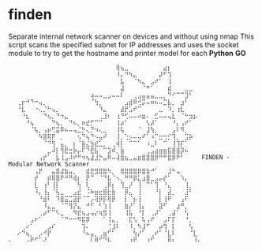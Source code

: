 # finden
Separate internal network scanner on devices and without using nmap
This script scans the specified subnet for IP addresses and uses the socket module to try to get the hostname and printer model for each
**Python**
**GO**
```
⠀⠀⠀⠀⠀⠀⠀⠀⠀⠀⠀⠀⠀⠀⠀⠀⠀⠀⠀⠀⠀⠀⠀⠀⠀⢿⢦⣀⠀⠀⠀⠀⠀⠀⠀⠀⣴⡆⠀⠀⠀⠀⠀⠀⠀
⠀⠀⠀⠀⠀⠀⠀⠀⠀⠀⠀⠀⠀⠀⠀⠀⠀⠀⠀⠀⠀⠀⠀⠀⠀⠸⡄⠙⠳⣄⠀⠀⠀⠀⠀⡼⠋⢹⠀⠀⠀⠀⠀⠀⠀
⠀⠀⠀⠀⠀⠀⠀⠀⠀⠀⠀⠀⠀⠀⠀⠀⠀⠀⠀⠀⠀⠀⠀⠀⠀⠀⣧⠀⠀⠈⠳⣄⠀⣠⠞⠁⠀⢸⠀⠀⠀⠀⠀⠀⠀
⠀⠀⠀⠀⠀⠀⠀⠀⠀⠀⠀⠀⠀⠀⠀⠀⠀⠀⠀⠀⠀⠀⠀⠀⠀⠀⣼⠀⠀⠀⠀⠈⠛⠁⠀⠀⠀⣾⠀⠀⠀⣀⣀⠀⠀
⠀⠀⠀⠀⠀⠀⠀⠀⠀⠀⠀⠀⠀⠀⠀⠀⠀⠀⠀⢴⠤⠤⣀⣠⠤⠤⠇⠀⠀⢀⣠⣤⣤⣤⣀⣀⡀⠙⠊⠉⠉⣹⠃⠀⠀
⠀⠀⢀⡖⠚⠙⠒⢤⡀⠀⠀⠀⠀⠀⠀⠀⠀⠀⠀⠈⢳⡀⠀⠀⠀⠀⠀⣠⣾⠿⢚⡭⠤⠶⠦⠤⣉⣧⡀⠀⣰⠃⠀⠀⠀
⠀⠀⠘⣇⠀⠀⠐⢄⡈⠓⢤⡀⠀⠀⠀⠀⠀⠀⠀⠀⠀⠹⣄⠀⠀⠀⣼⡟⣡⠞⠉⠀⠀⠀⠀⣀⠀⠹⡀⢰⣇⠀⠀⠀⠀
⠀⠀⠀⠘⣆⠀⠀⠀⠙⢦⡀⠙⠲⣄⠀⠀⠀⠀⠀⠀⠀⢀⣸⠆⠀⢰⠙⢋⠤⠤⠴⣶⠄⠀⣋⠤⠤⢤⣇⠀⠈⠓⣲⡦⠀
⠀⠀⠀⠀⠘⢦⠀⠀⠀⠀⠙⢦⡀⠀⠙⠦⡀⠶⣞⡋⠉⠉⠀⠀⠀⢸⡴⠁⠀⠀⠀⠀⢣⡼⠁⠀⠀⠀⠘⡄⢠⠞⠁⠀⠀
⠀⠀⠀⠀⠀⠈⢧⡀⢠⡶⢋⣭⠿⠦⠤⢤⣈⡓⢄⡙⠲⢄⣀⠀⠀⢸⢧⠀⠀⠀⠈⠀⣸⢳⡀⠀⠀⠀⣠⠇⠻⡀⠀⠀⠀
⠀⠀⠀⠀⠀⠀⠀⠳⣿⢿⡟⠀⡀⠀⠀⠀⢢⠙⢦⠙⠢⣤⠞⠀⠀⢸⡀⢑⡢⠤⢤⠞⠁⠰⠉⣒⢒⡊⢹⡀⠀⣩⡷⠀⠀
⠀⠀⠀⠀⠀⠀⠀⠀⠈⠙⢻⠀⣤⡀⠀⡆⠈⣷⣌⣳⣞⣁⡀⠀⢀⢾⡇⠀⠉⠉⠁⠀⠰⣀⠇⠀⠉⠀⢸⢹⡏⠁⠀⠀⠀
⠀⠀⠀⠀⠀⠀⠀⠀⠀⣀⠼⡇⢻⣟⣒⡷⡤⠏⠙⣟⣧⠀⠉⣹⠾⡀⣷⠀⠀⠀⠀⠀⢀⣠⣴⣶⣶⣯⣿⣿⡽⠦⠀⠀⠀
⠀⠀⠀⠀⠀⠀⠀⢠⡞⠁⠀⣧⢸⣠⠼⠞⠛⠲⢦⣼⣸⡓⣤⠿⠤⢼⣿⣦⣀⣤⣶⣿⣿⣿⡿⠛⠛⣿⡿⠟⠃⠀⠀⠀⠀FINDEN - Modular Network Scanner
⠀⠀⠀⠀⠀⠀⢠⡟⠀⠀⣤⣿⣼⣷⣤⡀⠀⠀⣾⣟⣻⣿⣿⠳⡀⠀⢿⣿⣿⣿⡿⣿⣷⠚⠁⠀⠀⣸⠓⢤⠀⠀⠀⠀⠀
⠀⠀⠀⠀⠀⠀⡞⠀⠀⡾⢿⣿⠟⠚⠛⢾⡆⠀⡟⠉⠀⠈⠙⣧⠈⠢⡀⠛⠛⡿⣅⣰⣿⣀⣠⡤⡞⠁⠀⠀⠱⡄⠀⠀⠀
⠀⠀⠀⠀⠀⠀⣇⠀⢰⠃⢸⡇⠀⠀⠀⠀⢳⠀⢇⠀⠀⠀⢀⡿⡆⠀⢹⣀⡜⠀⢸⠀⠉⠁⢹⠀⠘⣄⠀⠀⠀⢸⡀⠀⠀
⠀⠀⠀⠀⠀⠀⠸⡄⢸⡄⠈⢧⣀⠀⠀⣠⣞⠀⠨⠷⣶⣖⣿⣗⣷⠀⠀⡿⣄⠀⢸⠀⠀⠀⠘⡇⠀⣼⡀⠀⠀⣸⠃⠀⠀
⠀⠀⠀⠀⠀⠀⠀⠘⣾⠇⠀⠹⣿⣭⣉⣽⡟⠈⠉⡠⢽⡿⡯⢿⡿⠀⠀⡇⠈⡦⢸⠀⠀⠀⠀⡇⢸⠟⠀⠀⢠⠏⠀⠀⠀
⠀⠀⠀⠀⠀⠀⠀⠀⠸⣄⣀⠀⠈⠉⢻⡝⣄⠀⠚⠋⠀⠃⢱⢸⠀⠀⠀⣷⡜⠁⢸⡄⠀⠀⠀⣽⠋⠀⠀⣰⠛⡀⠀⠀⠀
⠀⠀⠀⠀⠀⠀⠀⢀⡴⠋⠉⠣⣀⠀⠀⠻⣞⢦⣠⢤⡔⢶⣻⢸⠀⠀⠀⢸⣧⠀⠘⡇⠀⢀⡼⠁⠀⢀⣼⠁⠀⢣⠀⠀⠀
⠀⠀⠀⠀⠀⣠⠖⠁⠀⠀⠀⠀⠈⠙⠒⠒⠻⣯⡿⠀⠀⠀⠁⢸⣄⡀⠀⠀⣏⢣⠀⢧⢠⠞⠀⠀⣠⠏⡏⠀⠀⠘⡀⠀⠀
⠀⠀⠀⢀⠔⠁⠀⠀⠀⣠⠎⠀⠀⠀⠀⠀⠀⢹⠄⠀⠀⠀⠀⢈⣸⠇⠀⠀⠸⡀⠳⣸⠋⠀⠀⡴⢻⠀⡇⠀⠀⠀⢣⠀⠀
⠀⠀⠔⠙⢦⡀⠀⡠⠚⡟⠀⠀⠀⠀⠀⠀⠀⠘⠦⣤⡀⢀⣶⠋⠁⠀⠀⠀⠀⢳⡜⠁⠀⢀⠞⠁⠈⣇⠇⠀⠀⠀⠈⣇⠀
⠄⠀⠀⠀⠠⠟⠋⠁⠜⠀⠀⠀⠀⠀⠀⠀⠀⠀⠀⠇⠿⠋⠙⠧⠀⠀⠀⠀⠰⠟⠀⠀⠰⠋⠀⠀⠀⠿⠆⠀⠀⠀⠀⠸⠄
```


